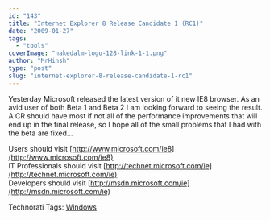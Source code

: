 ```yaml
---
id: "143"
title: "Internet Explorer 8 Release Candidate 1 (RC1)"
date: "2009-01-27"
tags: 
  - "tools"
coverImage: "nakedalm-logo-128-link-1-1.png"
author: "MrHinsh"
type: "post"
slug: "internet-explorer-8-release-candidate-1-rc1"
---
```


Yesterday Microsoft released the latest version of it new IE8 browser. As an avid user of both Beta 1 and Beta 2 I am looking forward to seeing the result. A CR should have most if not all of the performance improvements that will end up in the final release, so I hope all of the small problems that I had with the beta are fixed…

Users should visit [http://www.microsoft.com/ie8](http://www.microsoft.com/ie8)  
IT Professionals should visit [http://technet.microsoft.com/ie](http://technet.microsoft.com/ie)  
Developers should visit [http://msdn.microsoft.com/ie](http://msdn.microsoft.com/ie)

Technorati Tags: [Windows](http://technorati.com/tags/Windows)


